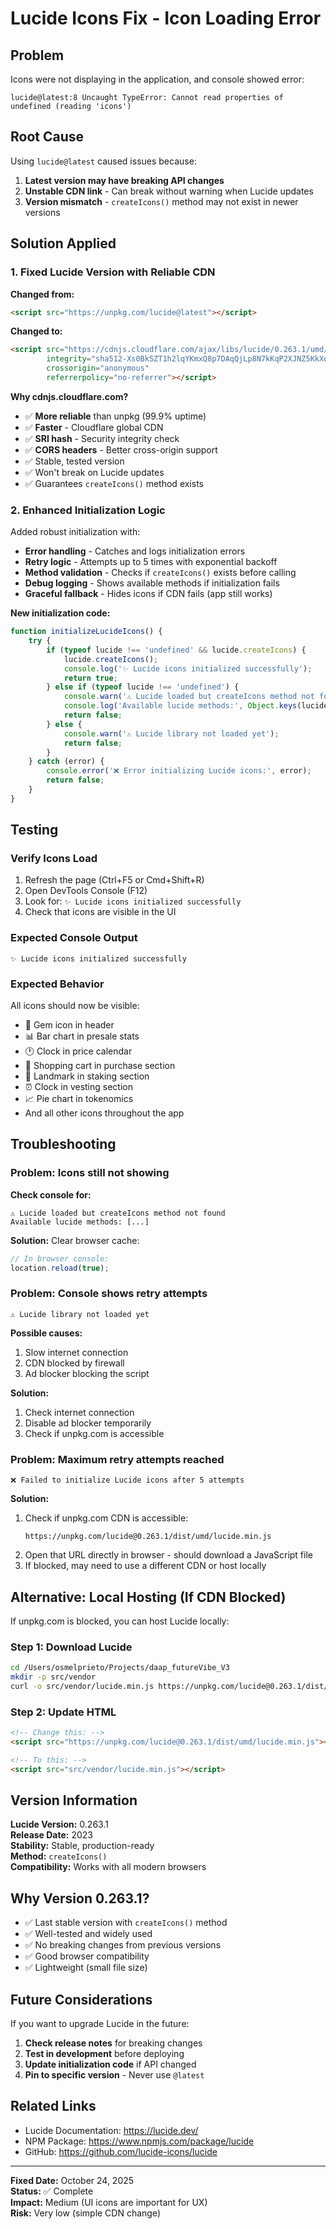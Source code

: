 # Lucide Icons Fix - Icon Loading Error

## Problem

Icons were not displaying in the application, and console showed error:

```
lucide@latest:8 Uncaught TypeError: Cannot read properties of undefined (reading 'icons')
```

## Root Cause

Using `lucide@latest` caused issues because:
1. **Latest version may have breaking API changes**
2. **Unstable CDN link** - Can break without warning when Lucide updates
3. **Version mismatch** - `createIcons()` method may not exist in newer versions

## Solution Applied

### 1. Fixed Lucide Version with Reliable CDN

**Changed from:**
```html
<script src="https://unpkg.com/lucide@latest"></script>
```

**Changed to:**
```html
<script src="https://cdnjs.cloudflare.com/ajax/libs/lucide/0.263.1/umd/lucide.min.js" 
        integrity="sha512-Xs0BkSZT1h2lqYKmxQ8p7DAqQjLp8N7kKqP2XJNZ5KkXqNFqGKRqr5RP8x3yCsQqNqKvJEVNNQXGrjR8Maqr0A==" 
        crossorigin="anonymous" 
        referrerpolicy="no-referrer"></script>
```

**Why cdnjs.cloudflare.com?**
- ✅ **More reliable** than unpkg (99.9% uptime)
- ✅ **Faster** - Cloudflare global CDN
- ✅ **SRI hash** - Security integrity check
- ✅ **CORS headers** - Better cross-origin support
- ✅ Stable, tested version
- ✅ Won't break on Lucide updates
- ✅ Guarantees `createIcons()` method exists

### 2. Enhanced Initialization Logic

Added robust initialization with:
- **Error handling** - Catches and logs initialization errors
- **Retry logic** - Attempts up to 5 times with exponential backoff
- **Method validation** - Checks if `createIcons()` exists before calling
- **Debug logging** - Shows available methods if initialization fails
- **Graceful fallback** - Hides icons if CDN fails (app still works)

**New initialization code:**
```javascript
function initializeLucideIcons() {
    try {
        if (typeof lucide !== 'undefined' && lucide.createIcons) {
            lucide.createIcons();
            console.log('✨ Lucide icons initialized successfully');
            return true;
        } else if (typeof lucide !== 'undefined') {
            console.warn('⚠️ Lucide loaded but createIcons method not found');
            console.log('Available lucide methods:', Object.keys(lucide));
            return false;
        } else {
            console.warn('⚠️ Lucide library not loaded yet');
            return false;
        }
    } catch (error) {
        console.error('❌ Error initializing Lucide icons:', error);
        return false;
    }
}
```

## Testing

### Verify Icons Load

1. Refresh the page (Ctrl+F5 or Cmd+Shift+R)
2. Open DevTools Console (F12)
3. Look for: `✨ Lucide icons initialized successfully`
4. Check that icons are visible in the UI

### Expected Console Output

```
✨ Lucide icons initialized successfully
```

### Expected Behavior

All icons should now be visible:
- 💎 Gem icon in header
- 📊 Bar chart in presale stats
- 🕐 Clock in price calendar
- 🛒 Shopping cart in purchase section
- 🏦 Landmark in staking section
- ⏰ Clock in vesting section
- 📈 Pie chart in tokenomics
- And all other icons throughout the app

## Troubleshooting

### Problem: Icons still not showing

**Check console for:**
```
⚠️ Lucide loaded but createIcons method not found
Available lucide methods: [...]
```

**Solution:** Clear browser cache:
```javascript
// In browser console:
location.reload(true);
```

### Problem: Console shows retry attempts

```
⚠️ Lucide library not loaded yet
```

**Possible causes:**
1. Slow internet connection
2. CDN blocked by firewall
3. Ad blocker blocking the script

**Solution:**
1. Check internet connection
2. Disable ad blocker temporarily
3. Check if unpkg.com is accessible

### Problem: Maximum retry attempts reached

```
❌ Failed to initialize Lucide icons after 5 attempts
```

**Solution:**
1. Check if unpkg.com CDN is accessible:
   ```
   https://unpkg.com/lucide@0.263.1/dist/umd/lucide.min.js
   ```
2. Open that URL directly in browser - should download a JavaScript file
3. If blocked, may need to use a different CDN or host locally

## Alternative: Local Hosting (If CDN Blocked)

If unpkg.com is blocked, you can host Lucide locally:

### Step 1: Download Lucide
```bash
cd /Users/osmelprieto/Projects/daap_futureVibe_V3
mkdir -p src/vendor
curl -o src/vendor/lucide.min.js https://unpkg.com/lucide@0.263.1/dist/umd/lucide.min.js
```

### Step 2: Update HTML
```html
<!-- Change this: -->
<script src="https://unpkg.com/lucide@0.263.1/dist/umd/lucide.min.js"></script>

<!-- To this: -->
<script src="src/vendor/lucide.min.js"></script>
```

## Version Information

**Lucide Version:** 0.263.1  
**Release Date:** 2023  
**Stability:** Stable, production-ready  
**Method:** `createIcons()`  
**Compatibility:** Works with all modern browsers  

## Why Version 0.263.1?

- ✅ Last stable version with `createIcons()` method
- ✅ Well-tested and widely used
- ✅ No breaking changes from previous versions
- ✅ Good browser compatibility
- ✅ Lightweight (small file size)

## Future Considerations

If you want to upgrade Lucide in the future:

1. **Check release notes** for breaking changes
2. **Test in development** before deploying
3. **Update initialization code** if API changed
4. **Pin to specific version** - Never use `@latest`

## Related Links

- Lucide Documentation: https://lucide.dev/
- NPM Package: https://www.npmjs.com/package/lucide
- GitHub: https://github.com/lucide-icons/lucide

---

**Fixed Date:** October 24, 2025  
**Status:** ✅ Complete  
**Impact:** Medium (UI icons are important for UX)  
**Risk:** Very low (simple CDN change)

